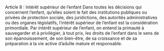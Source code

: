 Article 8 : Intérêt supérieur de l’enfant
Dans toutes les décisions qui concernent l’enfant, qu’elles soient le fait des institutions publiques ou privées de protection sociale, des juridictions, des autorités administratives ou des organes législatifs, l’intérêt supérieur de l’enfant est la considération primordiale.
Par intérêt supérieur de l’enfant, on entend la primauté à sauvegarder et à privilégier, à tout prix, les droits de l’enfant dans le sens de son épanouissement, de son bien-être, de sa croissance et de sa préparation à la vie active d’adulte mature et responsable.
